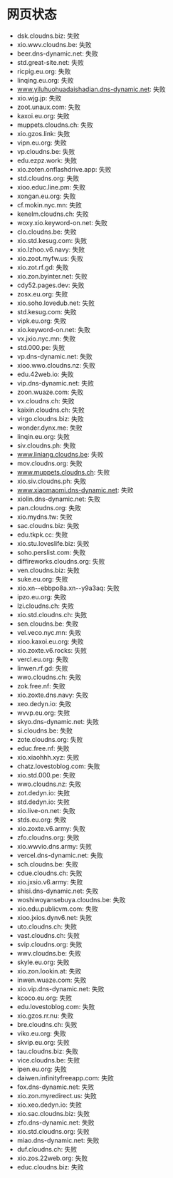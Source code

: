 # 网页状态
- dsk.cloudns.biz: 失败
- xio.wwv.cloudns.be: 失败
- beer.dns-dynamic.net: 失败
- std.great-site.net: 失败
- ricpig.eu.org: 失败
- linqing.eu.org: 失败
- www.yiluhuohuadaishadian.dns-dynamic.net: 失败
- xio.wjg.jp: 失败
- zoot.unaux.com: 失败
- kaxoi.eu.org: 失败
- muppets.cloudns.ch: 失败
- xio.gzos.link: 失败
- vipn.eu.org: 失败
- vp.cloudns.be: 失败
- edu.ezpz.work: 失败
- xio.zoten.onflashdrive.app: 失败
- std.cloudns.org: 失败
- xioo.educ.line.pm: 失败
- xongan.eu.org: 失败
- cf.mokin.nyc.mn: 失败
- kenelm.cloudns.ch: 失败
- woxy.xio.keyword-on.net: 失败
- clo.cloudns.be: 失败
- xio.std.kesug.com: 失败
- xio.lzhoo.v6.navy: 失败
- xio.zoot.myfw.us: 失败
- xio.zot.rf.gd: 失败
- xio.zon.byinter.net: 失败
- cdy52.pages.dev: 失败
- zosx.eu.org: 失败
- xio.soho.lovedub.net: 失败
- std.kesug.com: 失败
- vipk.eu.org: 失败
- xio.keyword-on.net: 失败
- vx.jxio.nyc.mn: 失败
- std.000.pe: 失败
- vp.dns-dynamic.net: 失败
- xioo.wwo.cloudns.nz: 失败
- edu.42web.io: 失败
- vip.dns-dynamic.net: 失败
- zoon.wuaze.com: 失败
- vx.cloudns.ch: 失败
- kaixin.cloudns.ch: 失败
- virgo.cloudns.biz: 失败
- wonder.dynx.me: 失败
- linqin.eu.org: 失败
- siv.cloudns.ph: 失败
- www.liniang.cloudns.be: 失败
- mov.cloudns.org: 失败
- www.muppets.cloudns.ch: 失败
- xio.siv.cloudns.ph: 失败
- www.xiaomaomi.dns-dynamic.net: 失败
- xiolin.dns-dynamic.net: 失败
- pan.cloudns.org: 失败
- xio.mydns.tw: 失败
- sac.cloudns.biz: 失败
- edu.tkpk.cc: 失败
- xio.stu.loveslife.biz: 失败
- soho.perslist.com: 失败
- diffireworks.cloudns.org: 失败
- ven.cloudns.biz: 失败
- suke.eu.org: 失败
- xio.xn--ebbpo8a.xn--y9a3aq: 失败
- ipzo.eu.org: 失败
- lzi.cloudns.ch: 失败
- xio.std.cloudns.ch: 失败
- sen.cloudns.be: 失败
- vel.veco.nyc.mn: 失败
- xioo.kaxoi.eu.org: 失败
- xio.zoxte.v6.rocks: 失败
- vercl.eu.org: 失败
- linwen.rf.gd: 失败
- wwo.cloudns.ch: 失败
- zok.free.nf: 失败
- xio.zoxte.dns.navy: 失败
- xeo.dedyn.io: 失败
- wvvp.eu.org: 失败
- skyo.dns-dynamic.net: 失败
- si.cloudns.be: 失败
- zote.cloudns.org: 失败
- educ.free.nf: 失败
- xio.xiaohhh.xyz: 失败
- chatz.lovestoblog.com: 失败
- xio.std.000.pe: 失败
- wwo.cloudns.nz: 失败
- zot.dedyn.io: 失败
- std.dedyn.io: 失败
- xio.live-on.net: 失败
- stds.eu.org: 失败
- xio.zoxte.v6.army: 失败
- zfo.cloudns.org: 失败
- xio.wwvio.dns.army: 失败
- vercel.dns-dynamic.net: 失败
- sch.cloudns.be: 失败
- cdue.cloudns.ch: 失败
- xio.jxsio.v6.army: 失败
- shisi.dns-dynamic.net: 失败
- woshiwoyansebuya.cloudns.be: 失败
- xio.edu.publicvm.com: 失败
- xioo.jxios.dynv6.net: 失败
- uto.cloudns.ch: 失败
- vast.cloudns.ch: 失败
- svip.cloudns.org: 失败
- wwv.cloudns.be: 失败
- skyle.eu.org: 失败
- xio.zon.lookin.at: 失败
- inwen.wuaze.com: 失败
- xio.vip.dns-dynamic.net: 失败
- kcoco.eu.org: 失败
- edu.lovestoblog.com: 失败
- xio.gzos.rr.nu: 失败
- bre.cloudns.ch: 失败
- viko.eu.org: 失败
- skvip.eu.org: 失败
- tau.cloudns.biz: 失败
- vice.cloudns.be: 失败
- ipen.eu.org: 失败
- daiwen.infinityfreeapp.com: 失败
- fox.dns-dynamic.net: 失败
- xio.zon.myredirect.us: 失败
- xio.xeo.dedyn.io: 失败
- xio.sac.cloudns.biz: 失败
- zfo.dns-dynamic.net: 失败
- xio.std.cloudns.org: 失败
- miao.dns-dynamic.net: 失败
- duf.cloudns.ch: 失败
- xio.zos.22web.org: 失败
- educ.cloudns.biz: 失败
